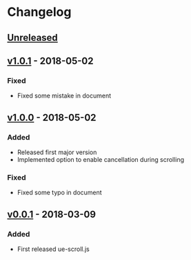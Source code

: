 # Changelog

## [Unreleased]

## [v1.0.1] - 2018-05-02

### Fixed

* Fixed some mistake in document

## [v1.0.0] - 2018-05-02

### Added

* Released first major version
* Implemented option to enable cancellation during scrolling

### Fixed

* Fixed some typo in document

## [v0.0.1] - 2018-03-09

### Added

* First released ue-scroll.js

[Unreleased]: https://github.com/azrsix/ue-scroll/compare/v1.0.1...HEAD
[v1.0.1]: https://github.com/azrsix/ue-scroll/compare/v1.0.0...v1.0.1
[v1.0.0]: https://github.com/azrsix/ue-scroll/compare/v0.0.1...v1.0.0
[v0.0.1]: https://github.com/azrsix/ue-scroll/tree/v0.0.1
